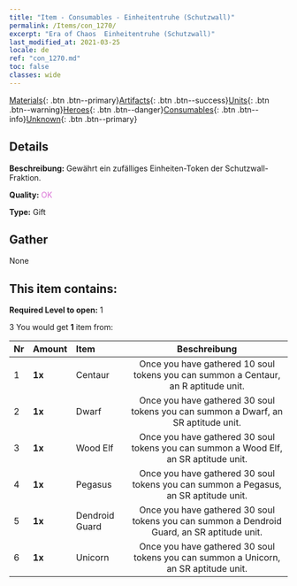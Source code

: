 ```yaml
---
title: "Item - Consumables - Einheitentruhe (Schutzwall)"
permalink: /Items/con_1270/
excerpt: "Era of Chaos  Einheitentruhe (Schutzwall)"
last_modified_at: 2021-03-25
locale: de
ref: "con_1270.md"
toc: false
classes: wide
---
```

 [Materials](/de/Items/){: .btn .btn--primary}[Artifacts](/de/Items/Artifacts/){: .btn .btn--success}[Units](/de/Items/Units/){: .btn .btn--warning}[Heroes](/de/Items/Heroes/){: .btn .btn--danger}[Consumables](/de/Items/Consumables/){: .btn .btn--info}[Unknown](/de/Items/Unknown/){: .btn .btn--primary}

## Details
 **Beschreibung:** Gewährt ein zufälliges Einheiten-Token der Schutzwall-Fraktion.

 **Quality:** <span style="color: #DA70D6">OK</span>

 **Type:** Gift

## Gather

  None

## This item contains:

 **Required Level to open:** 1

 3 You would get **1** item  from:

  | Nr | Amount |     Item    | Beschreibung |
  |:---|:-------|:------------|:-----------:|
  | 1 |  **1x** | Centaur | Once you have gathered 10 soul tokens you can summon a Centaur, an R aptitude unit.  | 
  | 2 |  **1x** | Dwarf | Once you have gathered 30 soul tokens you can summon a Dwarf, an SR aptitude unit.  | 
  | 3 |  **1x** | Wood Elf | Once you have gathered 30 soul tokens you can summon a Wood Elf, an SR aptitude unit.  | 
  | 4 |  **1x** | Pegasus | Once you have gathered 30 soul tokens you can summon a Pegasus, an SR aptitude unit.  | 
  | 5 |  **1x** | Dendroid Guard | Once you have gathered 30 soul tokens you can summon a Dendroid Guard, an SR aptitude unit.  | 
  | 6 |  **1x** | Unicorn | Once you have gathered 30 soul tokens you can summon a Unicorn, an SR aptitude unit.  | 
